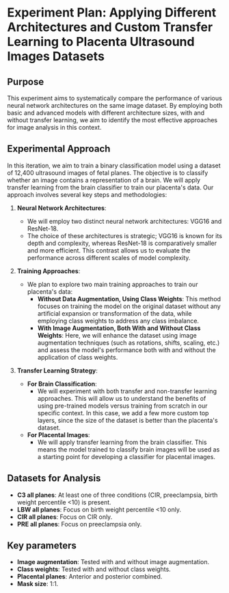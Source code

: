 # **Experiment Plan: Applying Different Architectures and Custom Transfer Learning to Placenta Ultrasound Images Datasets**

## **Purpose**
This experiment aims to systematically compare the performance of various neural network architectures on the same image dataset. By employing both basic and advanced models with different architecture sizes, with and without transfer learning, we aim to identify the most effective approaches for image analysis in this context.

## **Experimental Approach**

In this iteration, we aim to train a binary classification model using a dataset of 12,400 ultrasound images of fetal planes. The objective is to classify whether an image contains a representation of a brain. We will apply transfer learning from the brain classifier to train our placenta's data. Our approach involves several key steps and methodologies:

1. **Neural Network Architectures**: 
   - We will employ two distinct neural network architectures: VGG16 and ResNet-18. 
   - The choice of these architectures is strategic; VGG16 is known for its depth and complexity, whereas ResNet-18 is comparatively smaller and more efficient. This contrast allows us to evaluate the performance across different scales of model complexity.

2. **Training Approaches**: 
   - We plan to explore two main training approaches to train our placenta's data:
     - **Without Data Augmentation, Using Class Weights**: This method focuses on training the model on the original dataset without any artificial expansion or transformation of the data, while employing class weights to address any class imbalance.
     - **With Image Augmentation, Both With and Without Class Weights**: Here, we will enhance the dataset using image augmentation techniques (such as rotations, shifts, scaling, etc.) and assess the model's performance both with and without the application of class weights.

3. **Transfer Learning Strategy**: 
   - **For Brain Classification**:
     - We will experiment with both transfer and non-transfer learning approaches. This will allow us to understand the benefits of using pre-trained models versus training from scratch in our specific context. In this case, we add a few more custom top layers, since the size of the dataset is better than the placenta's dataset.
   - **For Placental Images**:
     - We will apply transfer learning from the brain classifier. This means the model trained to classify brain images will be used as a starting point for developing a classifier for placental images.

## **Datasets for Analysis**
- **C3 all planes**: At least one of three conditions (CIR, preeclampsia, birth weight percentile <10) is present.
- **LBW all planes**: Focus on birth weight percentile <10 only.
- **CIR all planes**: Focus on CIR only.
- **PRE all planes**: Focus on preeclampsia only.

## **Key parameters**
- **Image augmentation**: Tested with and without image augmentation.
- **Class weights**: Tested with and without class weights.
- **Placental planes**: Anterior and posterior combined.
- **Mask size**: 1:1.
